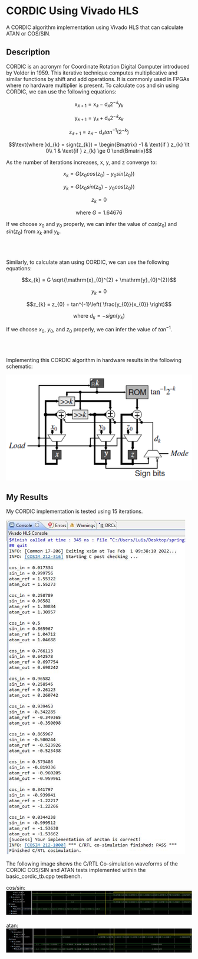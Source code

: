 # CORDIC Using Vivado HLS
A CORDIC algorithm implementation using Vivado HLS that can calculate ATAN or COS/SIN.
## Description
CORDIC is an acronym for Coordinate Rotation Digital Computer introduced by Volder in 1959. This iterative technique computes multiplicative and similar functions by shift and add operations. It is commonly used in FPGAs where no hardware multiplier is present.
To calculate cos and sin using CORDIC, we can use the following equations:

$$\mathrm{x}_{𝑘+1}^{}= \mathrm{x}_{𝑘}^{}− \mathrm{d}_{𝑘}^{}2^{−𝑘}\mathrm{y}_{k}^{}$$

$$\mathrm{y}_{𝑘+1}^{}= \mathrm{y}_{𝑘}^{}+ \mathrm{d}_{𝑘}^{}2^{−𝑘}\mathrm{x}_{k}^{}$$

$$\mathrm{z}_{𝑘+1}^{}= \mathrm{z}_{𝑘}^{}− \mathrm{d}_{𝑘}^{}tan^{−1}(2^{-k})$$

$$\text{where }d_{k} = sign(z_{k}) = \begin{Bmatrix}
-1 &  \text{if } z_{k} \lt 0\\
1 & \text{if } z_{k} \ge  0
\end{Bmatrix}$$

As the number of iterations increases, x, y, and z converge to: 

$$x_{k} = G(x_{0}cos(z_{0}) - y_{0}sin(z_{0}))$$

$$y_{k} = G(x_{0}sin(z_{0}) - y_{0}cos(z_{0}))$$

$$z_{k} = 0$$

$$\text{where } G = 1.64676$$

$\text{If we choose } x_{0} \text{ and } y_{0} \text{ properly, we can infer the value of } cos(z_{0}) \text{ and } sin(z_{0}) \text{ from } x_{k} \text{ and } y_{k}\text{.}$

<br />
<br />

Similarly, to calculate atan using CORDIC, we can use the following equations:

$$x_{k} = G \sqrt{\mathrm{x}_{0}^{2} + \mathrm{y}_{0}^{2}}$$

$$y_{k} = 0$$

$$z_{k} = z_{0} + tan^{-1}\left( \frac{y_{0}}{x_{0}} \right)$$

$$\text{where } d_{k} = -sign(y_{k})$$

$\text{If we choose } x_{0} \text{, } y_{0} \text{, and } z_{0} \text{ properly, we can infer the value of } tan^{-1}\text{.}$

<br />
<br />

Implementing this CORDIC algorithm in hardware results in the following schematic:

![test](images/cordic_schematic.PNG)


## My Results
My CORDIC implementation is tested using 15 iterations.


![test](images/cpp_verify_atan.JPG)

The following image shows the C/RTL Co-simulation waveforms of the CORDIC COS/SIN and ATAN tests implemented within the basic_cordic_tb.cpp testbench.

cos/sin:
![test](images/cos_sin.JPG)
<br />
<br />
atan:
![test](images/atan.JPG)